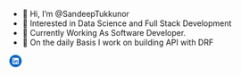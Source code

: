 - 👋 Hi, I’m @SandeepTukkunor
- 👀 Interested in Data Science and Full Stack Development 
- 🌱 Currently Working As Software Developer.
- 💞️ On the daily Basis I work on building API with DRF 

<a href="https://www.linkedin.com/in/sandeep-tukkunor-012322133/">
  <img align="left" alt="Sandeep LinkedIN" width="22px" src="images/linkedin.svg" />
</a>

<!---
SandeepTukkunor/SandeepTukkunor is a ✨ special ✨ repository because its `README.md` (this file) appears on your GitHub profile.
You can click the Preview link to take a look at your changes.
--->
